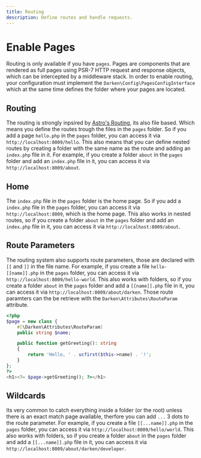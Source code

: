 ```yaml
---
title: Routing
description: Define routes and handle requests.
---
```


# Enable Pages

Routing is only available if you have `pages`. Pages are components that are rendered as full pages using PSR-7 HTTP request and response objects, which can be intercepted by a middleware stack. In order to enable routing, your configuration must implement the `Darken\Config\PagesConfigInterface` which at the same time defines the folder where your pages are located.

## Routing

The routing is strongly inpsired by [Astro's Routing](https://docs.astro.build/en/guides/routing/), its also file based. Which means you define the routes trough the files in the `pages` folder. So if you add a page `hello.php` in the `pages` folder, you can access it via `http://localhost:8009/hello`. This also means that you can define nested routes by creating a folder with the same name as the route and adding an `index.php` file in it. For example, if you create a folder `about` in the `pages` folder and add an `index.php` file in it, you can access it via `http://localhost:8009/about`.

## Home

The `index.php` file in the `pages` folder is the home page. So if you add a `index.php` file in the `pages` folder, you can access it via `http://localhost:8009`, which is the home page. This also works in nested routes, so if you create a folder `about` in the `pages` folder and add an `index.php` file in it, you can access it via `http://localhost:8009/about`.

## Route Parameters

The routing system also supports route parameters, those are declared with `[[` and `]]` in the file name. For example, if you create a file `hello-[[name]].php` in the `pages` folder, you can access it via `http://localhost:8009/hello-world`. This also works with folders, so if you create a folder `about` in the `pages` folder and add a `[[name]].php` file in it, you can access it via `http://localhost:8009/about/darken`. Those route paramters can the be retrieve with the `Darken\Attributes\RouteParam` attribute.

```php
<?php
$page = new class {
    #[\Darken\Attributes\RouteParam]
    public string $name;

    public function getGreeting(): string
    {
        return 'Hello, ' . ucfirst($this->name) . '!';
    }
};
?>
<h1><?= $page->getGreeting(); ?></h1>
```

## Wildcards

Its very common to catch everything inside a folder (or the root) unless there is an exact match page available, therfore you can add `...` 3 dots to the route parameter. For example, if you create a file `[[...name]].php` in the `pages` folder, you can access it via `http://localhost:8009/hello/world`. This also works with folders, so if you create a folder `about` in the `pages` folder and add a `[[...name]].php` file in it, you can access it via `http://localhost:8009/about/darken/developer`.